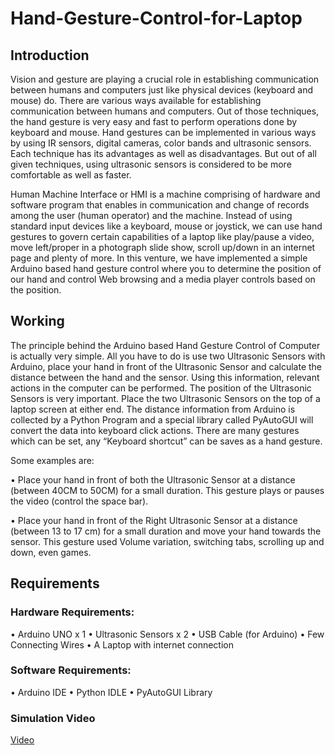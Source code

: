 # Hand-Gesture-Control-for-Laptop
## Introduction
Vision and gesture are playing a crucial role in establishing communication between humans and computers just like physical devices (keyboard and mouse) do. There are various ways available for establishing communication between humans and computers. Out of those techniques, the hand gesture is very easy and fast to perform operations done by keyboard and mouse. Hand gestures can be implemented in various ways by using IR sensors, digital cameras, color bands and ultrasonic sensors. Each technique has its advantages as well as disadvantages. But out of all given techniques, using ultrasonic sensors is considered to be more comfortable as well as faster.

Human Machine Interface or HMI is a machine comprising of hardware and software program that enables in communication and change of records among the user (human operator) and the machine. Instead of using standard input devices like a keyboard, mouse or joystick, we can use hand gestures to govern certain capabilities of a laptop like play/pause a video, move left/proper in a photograph slide show, scroll up/down in an internet page and plenty of more. In this venture, we have implemented a simple Arduino based hand gesture control where you to determine the position of our hand and control Web browsing and a media player controls based on the position.
## Working
The principle behind the Arduino based Hand Gesture Control of Computer is actually very simple. All you have to do is use two Ultrasonic Sensors with Arduino, place your hand in front of the Ultrasonic Sensor and calculate the distance between the hand and the sensor. Using this information, relevant actions in the computer can be performed. The position of the Ultrasonic Sensors is very important. Place the two Ultrasonic Sensors on the top of a laptop screen at either end. The distance information from Arduino is collected by a Python Program and a special library called PyAutoGUI will convert the data into keyboard click actions. There are many gestures which can be set, any “Keyboard shortcut” can be saves as a hand gesture.

Some examples are:

• Place your hand in front of both the Ultrasonic Sensor at a distance (between 40CM to 50CM) for a small duration. This gesture plays or pauses the video (control the space bar).

• Place your hand in front of the Right Ultrasonic Sensor at a distance (between 13 to 17 cm) for a small duration and move your hand towards the sensor. This gesture used Volume variation, switching tabs, scrolling up and down, even games.
## Requirements
### Hardware Requirements:
• Arduino UNO x 1
• Ultrasonic Sensors x 2
• USB Cable (for Arduino)
• Few Connecting Wires
• A Laptop with internet connection
### Software Requirements:
• Arduino IDE
• Python IDLE
• PyAutoGUI Library
### Simulation Video
[Video](https://drive.google.com/file/d/1eX_ybm2unucMyOcJHodgW-bIinYgMT90/view)
